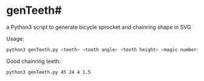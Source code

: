 # genTeeth#
a Python3 script to generate bicycle sprocket and chainring shape in SVG  

Usage:

```bash
python3 genTeeth.py <teeth> <tooth angle> <tooth height> <magic number>
```

Good chainring teeth:

```bash
python3 genTeeth.py 45 24 4 1.5
```
